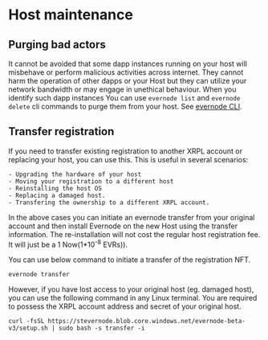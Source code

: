 # Host maintenance

## Purging bad actors

It cannot be avoided that some dapp instances running on your host will misbehave or perform malicious activities across internet. They cannot harm the operation of other dapps or your Host but they can utilize your network bandwidth or may engage in unethical behaviour. When you identify such dapp instances You can use `evernode list` and `evernode delete` cli commands to purge them from your host. See [evernode CLI](evernode-cli).

## Transfer registration

If you need to transfer existing registration to another XRPL account or replacing your host, you can use this. This is useful in several scenarios:

    - Upgrading the hardware of your host
    - Moving your registration to a different host
    - Reinstalling the host OS
    - Replacing a damaged host.
    - Transfering the ownership to a different XRPL account.

In the above cases you can initiate an evernode transfer from your original account and then install Evernode on the new Host using the transfer information. The re-installation will not cost the regular host registration fee. It will just be a 1 Now(1*10<sup>-8</sup> EVRs)).

You can use below command to initiate a transfer of the registration NFT.

 ```
 evernode transfer
 ```

However, if you have lost access to your original host (eg. damaged host), you can use the following command in any Linux terminal. You are required to possess the XRPL account address and secret of your original host.

 ```
 curl -fsSL https://stevernode.blob.core.windows.net/evernode-beta-v3/setup.sh | sudo bash -s transfer -i
 ```